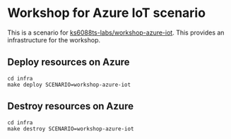 # Workshop for Azure IoT scenario

This is a scenario for [ks6088ts-labs/workshop-azure-iot](https://github.com/ks6088ts-labs/workshop-azure-iot). This provides an infrastructure for the workshop.

## Deploy resources on Azure

```shell
cd infra
make deploy SCENARIO=workshop-azure-iot
```

## Destroy resources on Azure

```shell
cd infra
make destroy SCENARIO=workshop-azure-iot
```
